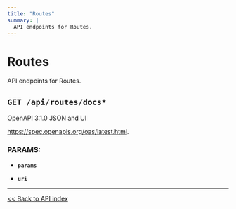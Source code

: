 ```yaml
---
title: "Routes"
summary: |
  API endpoints for Routes.
---
```


# Routes

API endpoints for Routes.

## `GET /api/routes/docs*`

OpenAPI 3.1.0 JSON and UI

  https://spec.openapis.org/oas/latest.html.

### PARAMS:

-  **`params`** 

-  **`uri`**

---

[<< Back to API index](../api-documentation.md)
